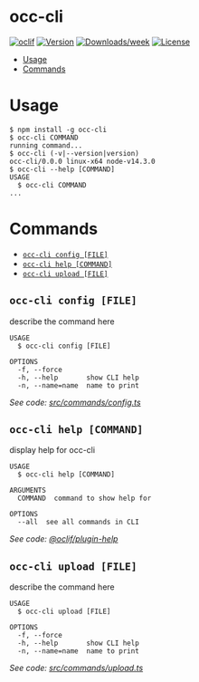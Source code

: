 occ-cli
=======



[![oclif](https://img.shields.io/badge/cli-oclif-brightgreen.svg)](https://oclif.io)
[![Version](https://img.shields.io/npm/v/occ-cli.svg)](https://npmjs.org/package/occ-cli)
[![Downloads/week](https://img.shields.io/npm/dw/occ-cli.svg)](https://npmjs.org/package/occ-cli)
[![License](https://img.shields.io/npm/l/occ-cli.svg)](https://github.com/mpiatkowski-msi/occ-cli/blob/master/package.json)

<!-- toc -->
* [Usage](#usage)
* [Commands](#commands)
<!-- tocstop -->
# Usage
<!-- usage -->
```sh-session
$ npm install -g occ-cli
$ occ-cli COMMAND
running command...
$ occ-cli (-v|--version|version)
occ-cli/0.0.0 linux-x64 node-v14.3.0
$ occ-cli --help [COMMAND]
USAGE
  $ occ-cli COMMAND
...
```
<!-- usagestop -->
# Commands
<!-- commands -->
* [`occ-cli config [FILE]`](#occ-cli-config-file)
* [`occ-cli help [COMMAND]`](#occ-cli-help-command)
* [`occ-cli upload [FILE]`](#occ-cli-upload-file)

## `occ-cli config [FILE]`

describe the command here

```
USAGE
  $ occ-cli config [FILE]

OPTIONS
  -f, --force
  -h, --help       show CLI help
  -n, --name=name  name to print
```

_See code: [src/commands/config.ts](https://github.com/mpiatkowski-msi/occ-cli/blob/v0.0.0/src/commands/config.ts)_

## `occ-cli help [COMMAND]`

display help for occ-cli

```
USAGE
  $ occ-cli help [COMMAND]

ARGUMENTS
  COMMAND  command to show help for

OPTIONS
  --all  see all commands in CLI
```

_See code: [@oclif/plugin-help](https://github.com/oclif/plugin-help/blob/v3.0.1/src/commands/help.ts)_

## `occ-cli upload [FILE]`

describe the command here

```
USAGE
  $ occ-cli upload [FILE]

OPTIONS
  -f, --force
  -h, --help       show CLI help
  -n, --name=name  name to print
```

_See code: [src/commands/upload.ts](https://github.com/mpiatkowski-msi/occ-cli/blob/v0.0.0/src/commands/upload.ts)_
<!-- commandsstop -->
